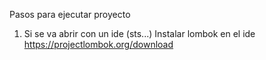 Pasos para ejecutar proyecto

1. Si se va abrir con un ide (sts...) Instalar lombok en el ide https://projectlombok.org/download